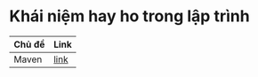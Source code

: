 # Khái niệm hay ho trong lập trình

| Chủ đề | Link              |
| ------ | ----------------- |
| Maven  | [link](day001.md) |
